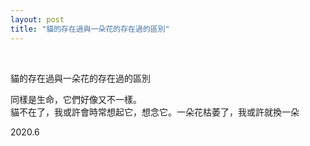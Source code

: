 ```yaml
---
layout: post
title: "貓的存在過與一朵花的存在過的區別"
---
```


  
&nbsp;
&nbsp;



貓的存在過與一朵花的存在過的區別

同樣是生命，它們好像又不一樣。
<br>貓不在了，我或許會時常想起它，想念它。一朵花枯萎了，我或許就換一朵

2020.6